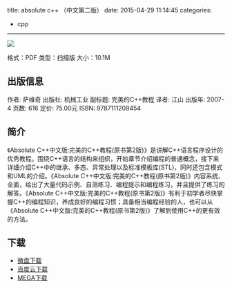 title: absolute c++ （中文第二版）
date: 2015-04-29 11:14:45
categories:
  - cpp
---

![](http://img3.douban.com/lpic/s10119892.jpg)

格式：PDF
类型：扫描版
大小：10.1M

<!--more-->

## 出版信息 ##

作者: 萨维奇 
出版社: 机械工业
副标题: 完美的C++教程
译者: 江山 
出版年: 2007-4
页数: 616
定价: 75.00元
ISBN: 9787111209454

## 简介 ##

《Absolute C++中文版:完美的C++教程(原书第2版)》是讲解C++语言程序设计的优秀教程。围绕C++语言的结构来组织，开始章节介绍编程的普通概念，接下来详细介绍C++中的继承、多态、异常处理以及标准模板库(STL)，同时还包含模式和UML的介绍。《Absolute C++中文版:完美的C++教程(原书第2版)》内容系统、全面，给出了大量代码示例、自测练习、编程提示和编程练习，并且提供了练习的解答。《Absolute C++中文版:完美的C++教程(原书第2版)》有利于初学者尽快掌握C++的编程知识，养成良好的编程习惯；具备相当编程经验的人，也可以从《Absolute C++中文版:完美的C++教程(原书第2版)》了解到使用C++的更有效的方法。

## 下载 ##

* [微盘下载](http://vdisk.weibo.com/s/aADaW4YRP1kkW)
* [百度云下载](http://pan.baidu.com/s/1cxCQy)
* [MEGA下载](https://mega.co.nz/#!XYclzBwT!_ESzD3W26S19hyszQVkfuWMn_J8N2H9QXVu7T132fRc)